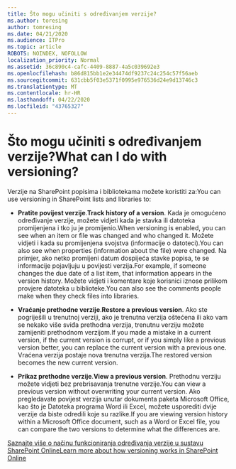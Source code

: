 ```yaml
---
title: Što mogu učiniti s određivanjem verzije?
ms.author: toresing
author: tomresing
ms.date: 04/21/2020
ms.audience: ITPro
ms.topic: article
ROBOTS: NOINDEX, NOFOLLOW
localization_priority: Normal
ms.assetid: 36c890c4-cafc-4409-8887-4a5c039692e3
ms.openlocfilehash: b86d815bb1e2e34474df9237c24c254c57f56aeb
ms.sourcegitcommit: 631cbb5f03e5371f0995e976536d24e9d13746c3
ms.translationtype: MT
ms.contentlocale: hr-HR
ms.lasthandoff: 04/22/2020
ms.locfileid: "43765327"
---
```

# <a name="what-can-i-do-with-versioning"></a><span data-ttu-id="c5f26-102">Što mogu učiniti s određivanjem verzije?</span><span class="sxs-lookup"><span data-stu-id="c5f26-102">What can I do with versioning?</span></span>

<span data-ttu-id="c5f26-103">Verzije na SharePoint popisima i bibliotekama možete koristiti za:</span><span class="sxs-lookup"><span data-stu-id="c5f26-103">You can use versioning in SharePoint lists and libraries to:</span></span>
  
- <span data-ttu-id="c5f26-104">**Pratite povijest verzije**.</span><span class="sxs-lookup"><span data-stu-id="c5f26-104">**Track history of a version**.</span></span> <span data-ttu-id="c5f26-105">Kada je omogućeno određivanje verzije, možete vidjeti kada je stavka ili datoteka promijenjena i tko ju je promijenio.</span><span class="sxs-lookup"><span data-stu-id="c5f26-105">When versioning is enabled, you can see when an item or file was changed and who changed it.</span></span> <span data-ttu-id="c5f26-106">Možete vidjeti i kada su promijenjena svojstva (informacije o datoteci).</span><span class="sxs-lookup"><span data-stu-id="c5f26-106">You can also see when properties (information about the file) were changed.</span></span> <span data-ttu-id="c5f26-107">Na primjer, ako netko promijeni datum dospijeća stavke popisa, te se informacije pojavljuju u povijesti verzija.</span><span class="sxs-lookup"><span data-stu-id="c5f26-107">For example, if someone changes the due date of a list item, that information appears in the version history.</span></span> <span data-ttu-id="c5f26-108">Možete vidjeti i komentare koje korisnici iznose prilikom provjere datoteka u biblioteke.</span><span class="sxs-lookup"><span data-stu-id="c5f26-108">You can also see the comments people make when they check files into libraries.</span></span> 
    
- <span data-ttu-id="c5f26-109">**Vraćanje prethodne verzije**.</span><span class="sxs-lookup"><span data-stu-id="c5f26-109">**Restore a previous version**.</span></span> <span data-ttu-id="c5f26-110">Ako ste pogriješili u trenutnoj verziji, ako je trenutna verzija oštećena ili ako vam se nekako više sviđa prethodna verzija, trenutnu verziju možete zamijeniti prethodnom verzijom.</span><span class="sxs-lookup"><span data-stu-id="c5f26-110">If you made a mistake in a current version, if the current version is corrupt, or if you simply like a previous version better, you can replace the current version with a previous one.</span></span> <span data-ttu-id="c5f26-111">Vraćena verzija postaje nova trenutna verzija.</span><span class="sxs-lookup"><span data-stu-id="c5f26-111">The restored version becomes the new current version.</span></span> 
    
- <span data-ttu-id="c5f26-112">**Prikaz prethodne verzije**.</span><span class="sxs-lookup"><span data-stu-id="c5f26-112">**View a previous version**.</span></span> <span data-ttu-id="c5f26-113">Prethodnu verziju možete vidjeti bez prebrisavanja trenutne verzije.</span><span class="sxs-lookup"><span data-stu-id="c5f26-113">You can view a previous version without overwriting your current version.</span></span> <span data-ttu-id="c5f26-114">Ako pregledavate povijest verzija unutar dokumenta paketa Microsoft Office, kao što je Datoteka programa Word ili Excel, možete usporediti dvije verzije da biste odredili koje su razlike.</span><span class="sxs-lookup"><span data-stu-id="c5f26-114">If you are viewing version history within a Microsoft Office document, such as a Word or Excel file, you can compare the two versions to determine what the differences are.</span></span> 
    
[<span data-ttu-id="c5f26-115">Saznajte više o načinu funkcioniranja određivanja verzije u sustavu SharePoint Online</span><span class="sxs-lookup"><span data-stu-id="c5f26-115">Learn more about how versioning works in SharePoint Online</span></span>](https://go.microsoft.com/fwlink/?linkid=875710)
  

